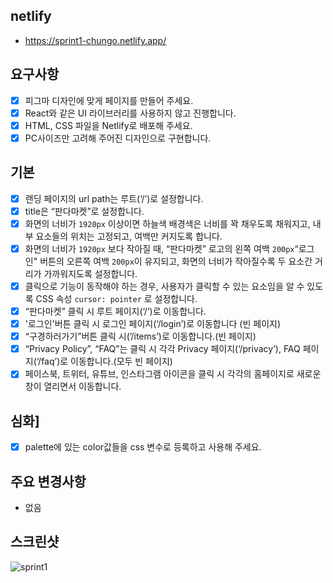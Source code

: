 ## netlify
- https://sprint1-chungo.netlify.app/

## 요구사항
- [x]  피그마 디자인에 맞게 페이지를 만들어 주세요.
- [x]  React와 같은 UI 라이브러리를 사용하지 않고 진행합니다.
- [x]  HTML, CSS 파일을 Netlify로 배포해 주세요.
- [x]  PC사이즈만 고려해 주어진 디자인으로 구현합니다.

## 기본
- [x]  랜딩 페이지의 url path는 루트(‘/’)로 설정합니다.
- [x]  title은 “판다마켓”로 설정합니다.
- [x]  화면의 너비가 `1920px` 이상이면 하늘색 배경색은 너비를 꽉 채우도록 채워지고, 내부 요소들의 위치는 고정되고, 여백만 커지도록 합니다.
- [x]  화면의 너비가 `1920px` 보다 작아질 때, “판다마켓” 로고의 왼쪽 여백 `200px`“로그인" 버튼의 오른쪽 여백 `200px`이 유지되고, 화면의 너비가 작아질수록 두 요소간 거리가 가까워지도록 설정합니다.
- [x]  클릭으로 기능이 동작해야 하는 경우, 사용자가 클릭할 수 있는 요소임을 알 수 있도록 CSS 속성 `cursor: pointer` 로 설정합니다.
- [x]  “판다마켓” 클릭 시 루트 페이지(‘/’)로 이동합니다.
- [x]  '로그인'버튼 클릭 시 로그인 페이지(‘/login’)로 이동합니다 (빈 페이지)
- [x]  “구경하러가기”버튼 클릭 시(’/items’)로 이동합니다.(빈 페이지)
- [x]  “Privacy Policy”, “FAQ”는 클릭 시 각각 Privacy 페이지(‘/privacy’), FAQ 페이지(‘/faq’)로 이동합니다.(모두 빈 페이지)
- [x]  페이스북, 트위터, 유튜브, 인스타그램 아이콘을 클릭 시 각각의 홈페이지로 새로운 창이 열리면서 이동합니다.

## 심화]
- [x]  palette에 있는 color값들을 css 변수로 등록하고 사용해 주세요.

## 주요 변경사항
- 없음

## 스크린샷
![sprint1](https://github.com/codeit-bootcamp-frontend/9-Sprint-Mission/assets/103034239/831245a1-dc04-4a4f-b15c-9f6ca38de671)
